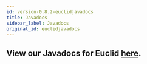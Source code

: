 ```yaml
---
id: version-0.8.2-euclidjavadocs
title: Javadocs
sidebar_label: Javadocs
original_id: euclidjavadocs
---
```


## View our Javadocs for Euclid [here](https://ihmcroboticsdocs.github.io/euclid/javadocs-0.8.2/overview-summary.html).
